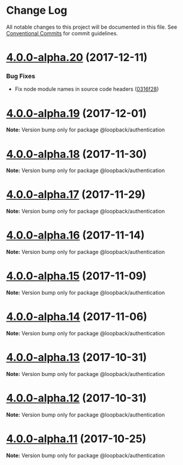 # Change Log

All notable changes to this project will be documented in this file.
See [Conventional Commits](https://conventionalcommits.org) for commit guidelines.

<a name="4.0.0-alpha.20"></a>
# [4.0.0-alpha.20](https://github.com/strongloop/loopback-next/compare/@loopback/authentication@4.0.0-alpha.19...@loopback/authentication@4.0.0-alpha.20) (2017-12-11)


### Bug Fixes

* Fix node module names in source code headers ([0316f28](https://github.com/strongloop/loopback-next/commit/0316f28))




<a name="4.0.0-alpha.19"></a>
# [4.0.0-alpha.19](https://github.com/strongloop/loopback-next/compare/@loopback/authentication@4.0.0-alpha.18...@loopback/authentication@4.0.0-alpha.19) (2017-12-01)




**Note:** Version bump only for package @loopback/authentication

<a name="4.0.0-alpha.18"></a>
# [4.0.0-alpha.18](https://github.com/strongloop/loopback-next/compare/@loopback/authentication@4.0.0-alpha.17...@loopback/authentication@4.0.0-alpha.18) (2017-11-30)




**Note:** Version bump only for package @loopback/authentication

<a name="4.0.0-alpha.17"></a>
# [4.0.0-alpha.17](https://github.com/strongloop/loopback-next/compare/@loopback/authentication@4.0.0-alpha.16...@loopback/authentication@4.0.0-alpha.17) (2017-11-29)




**Note:** Version bump only for package @loopback/authentication

<a name="4.0.0-alpha.16"></a>
# [4.0.0-alpha.16](https://github.com/strongloop/loopback-next/compare/@loopback/authentication@4.0.0-alpha.15...@loopback/authentication@4.0.0-alpha.16) (2017-11-14)




**Note:** Version bump only for package @loopback/authentication

<a name="4.0.0-alpha.15"></a>
# [4.0.0-alpha.15](https://github.com/strongloop/loopback-next/compare/@loopback/authentication@4.0.0-alpha.14...@loopback/authentication@4.0.0-alpha.15) (2017-11-09)




**Note:** Version bump only for package @loopback/authentication

<a name="4.0.0-alpha.14"></a>
# [4.0.0-alpha.14](https://github.com/strongloop/loopback-next/compare/@loopback/authentication@4.0.0-alpha.13...@loopback/authentication@4.0.0-alpha.14) (2017-11-06)




**Note:** Version bump only for package @loopback/authentication

<a name="4.0.0-alpha.13"></a>
# [4.0.0-alpha.13](https://github.com/strongloop/loopback-next/compare/@loopback/authentication@4.0.0-alpha.12...@loopback/authentication@4.0.0-alpha.13) (2017-10-31)




**Note:** Version bump only for package @loopback/authentication

<a name="4.0.0-alpha.12"></a>
# [4.0.0-alpha.12](https://github.com/strongloop/loopback-next/compare/@loopback/authentication@4.0.0-alpha.11...@loopback/authentication@4.0.0-alpha.12) (2017-10-31)




**Note:** Version bump only for package @loopback/authentication

<a name="4.0.0-alpha.11"></a>
# [4.0.0-alpha.11](https://github.com/strongloop/loopback-next/compare/@loopback/authentication@4.0.0-alpha.8...@loopback/authentication@4.0.0-alpha.11) (2017-10-25)




**Note:** Version bump only for package @loopback/authentication
